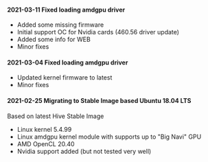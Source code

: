 #### 2021-03-11 Fixed loading amdgpu driver
* Added some missing firmware
* Initial support OC for Nvidia cards (460.56 driver update)
* Added some info for WEB
* Minor fixes

#### 2021-03-04 Fixed loading amdgpu driver
* Updated kernel firmware to latest 
* Minor fixes
 
#### 2021-02-25 Migrating to Stable Image based Ubuntu 18.04 LTS
Based on latest Hive Stable Image
* Linux kernel 5.4.99
* Linux amdgpu kernel module  with supports up to "Big Navi" GPU
* AMD OpenCL 20.40
* Nvidia support added (but not tested very well)
